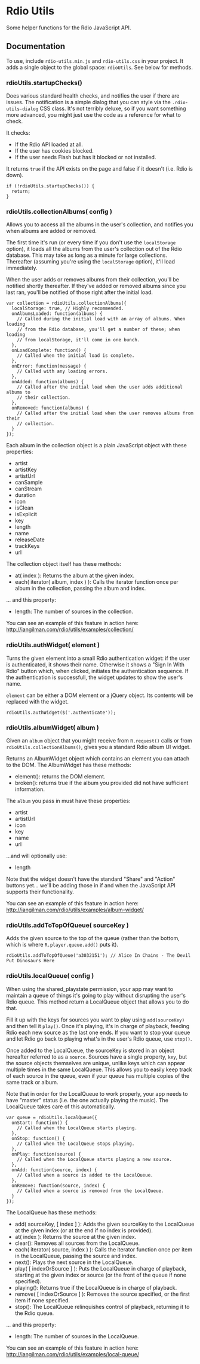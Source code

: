 # Rdio Utils

Some helper functions for the Rdio JavaScript API. 

## Documentation

To use, include `rdio-utils.min.js` and `rdio-utils.css` in your project. It adds a single object to the global space: `rdioUtils`.  See below for methods.

### rdioUtils.startupChecks()

Does various standard health checks, and notifies the user if there are issues. The notification is a simple dialog that you can style via the `.rdio-utils-dialog` CSS class. It's not terribly deluxe, so if you want something more advanced, you might just use the code as a reference for what to check.

It checks:

* If the Rdio API loaded at all.
* If the user has cookies blocked.
* If the user needs Flash but has it blocked or not installed.

It returns `true` if the API exists on the page and false if it doesn't (i.e. Rdio is down).

```
if (!rdioUtils.startupChecks()) {
  return;
}
``` 

### rdioUtils.collectionAlbums( config )

Allows you to access all the albums in the user's collection, and notifies you when albums are added or removed.

The first time it's run (or every time if you don't use the `localStorage` option), it loads all the albums from the user's collection out of the Rdio database. This may take as long as a minute for large collections. Thereafter (assuming you're using the `localStorage` option), it'll load immediately.

When the user adds or removes albums from their collection, you'll be notified shortly thereafter. If they've added or removed albums since you last ran, you'll be notified of those right after the initial load.

```
var collection = rdioUtils.collectionAlbums({
  localStorage: true, // Highly recommended.
  onAlbumsLoaded: function(albums) {
    // Called during the initial load with an array of albums. When loading
    // from the Rdio database, you'll get a number of these; when loading
    // from localStorage, it'll come in one bunch.
  },
  onLoadComplete: function() {
    // Called when the initial load is complete.
  },
  onError: function(message) {
    // Called with any loading errors.
  },
  onAdded: function(albums) {
    // Called after the initial load when the user adds additional albums to 
    // their collection.
  },
  onRemoved: function(albums) {
    // Called after the initial load when the user removes albums from their 
    // collection.
  }
});
```

Each album in the collection object is a plain JavaScript object with these properties:

* artist
* artistKey
* artistUrl
* canSample
* canStream
* duration
* icon
* isClean
* isExplicit
* key
* length
* name
* releaseDate
* trackKeys
* url

The collection object itself has these methods:

* at( index ): Returns the album at the given index.
* each( iterator( album, index ) ): Calls the iterator function once per album in the collection, passing the album and index.

... and this property:

* length: The number of sources in the collection.

You can see an example of this feature in action here: http://iangilman.com/rdio/utils/examples/collection/

### rdioUtils.authWidget( element )

Turns the given element into a small Rdio authentication widget: if the user is authenticated, it shows their name. Otherwise it shows a "Sign In With Rdio" button which, when clicked, initiates the authentication sequence. If the authentication is successfull, the widget updates to show the user's name.

`element` can be either a DOM element or a jQuery object. Its contents will be replaced with the widget.

```
rdioUtils.authWidget($('.authenticate'));
```

### rdioUtils.albumWidget( album )

Given an `album` object that you might receive from `R.request()` calls or from `rdioUtils.collectionAlbums()`, gives you a standard Rdio album UI widget.

Returns an AlbumWidget object which contains an element you can attach to the DOM. The AlbumWidget has these methods:

* element(): returns the DOM element.
* broken(): returns true if the album you provided did not have sufficient information.

The `album` you pass in must have these properties:

* artist
* artistUrl
* icon
* key
* name
* url

...and will optionally use:

* length

Note that the widget doesn't have the standard "Share" and "Action" buttons yet... we'll be adding those in if and when the JavaScript API supports their functionality.

You can see an example of this feature in action here: http://iangilman.com/rdio/utils/examples/album-widget/

### rdioUtils.addToTopOfQueue( sourceKey )

Adds the given source to the top of the queue (rather than the bottom, which is where `R.player.queue.add()` puts it).

```
rdioUtils.addToTopOfQueue('a3032151'); // Alice In Chains - The Devil Put Dinosaurs Here
```

### rdioUtils.localQueue( config )

When using the shared_playstate permission, your app may want to maintain a queue of things it's going to play without disrupting the user's Rdio queue. This method return a LocalQueue object that allows you to do that. 

Fill it up with the keys for sources you want to play using `add(sourceKey)` and then tell it `play()`. Once it's playing, it's in charge of playback, feeding Rdio each new source as the last one ends. If you want to stop your queue and let Rdio go back to playing what's in the user's Rdio queue, use `stop()`.

Once added to the LocalQueue, the sourceKey is stored in an object hereafter referred to as a `source`. Sources have a single property, `key`, but the source objects themselves are unique, unlike keys which can appear multiple times in the same LocalQueue. This allows you to easily keep track of each source in the queue, even if your queue has multiple copies of the same track or album.

Note that in order for the LocalQueue to work properly, your app needs to have "master" status (i.e. the one actually playing the music). The LocalQueue takes care of this automatically.

```
var queue = rdioUtils.localQueue({
  onStart: function() {
    // Called when the LocalQueue starts playing.
  },
  onStop: function() {
    // Called when the LocalQueue stops playing.
  },
  onPlay: function(source) {
    // Called when the LocalQueue starts playing a new source.
  },
  onAdd: function(source, index) {
    // Called when a source is added to the LocalQueue.
  },
  onRemove: function(source, index) {
    // Called when a source is removed from the LocalQueue.
  }  
});
```

The LocalQueue has these methods:

* add( sourceKey, [ index ] ): Adds the given sourceKey to the LocalQueue at the given index (or at the end if no index is provided).
* at( index ): Returns the source at the given index.
* clear(): Removes all sources from the LocalQueue.
* each( iterator( source, index ) ): Calls the iterator function once per item in the LocalQueue, passing the source and index.
* next(): Plays the next source in the LocalQueue.
* play( [ indexOrSource ] ): Puts the LocalQueue in charge of playback, starting at the given index or source (or the front of the queue if none specified).
* playing(): Returns true if the LocalQueue is in charge of playback.
* remove( [ indexOrSource ] ): Removes the source specified, or the first item if none specified.
* stop(): The LocalQueue relinquishes control of playback, returning it to the Rdio queue.

... and this property:

* length: The number of sources in the LocalQueue.

You can see an example of this feature in action here: http://iangilman.com/rdio/utils/examples/local-queue/
